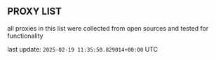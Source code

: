 ## PROXY LIST

all proxies in this list were collected from open sources and tested for functionality

last update: `2025-02-19 11:35:50.829014+00:00` UTC